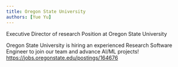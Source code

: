 ```yaml
---
title: Oregon State University
authors: [Yue Yu]
---
```


Executive Director of research Position at Oregon State University 

Oregon State University is hiring an experienced Research Software Engineer to join our team and advance AI/ML projects! 
https://jobs.oregonstate.edu/postings/164676